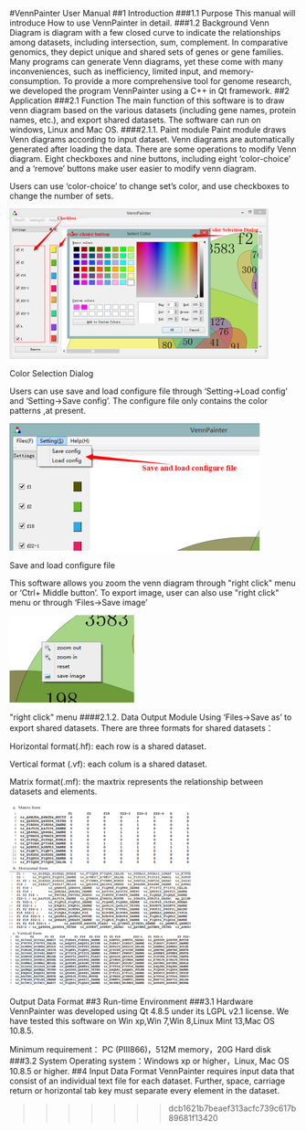#VennPainter User Manual
##1 Introduction
###1.1 Purpose
This manual will introduce How to use VennPainter in detail.
###1.2 Background
Venn Diagram is diagram with a few closed curve to indicate the relationships among datasets, including intersection, sum, complement. In comparative genomics, they depict unique and shared sets of genes or gene families. Many programs can generate Venn diagrams, yet these come with many inconveniences, such as inefficiency, limited input, and memory-consumption. To provide a more comprehensive tool for genome research, we developed the program VennPainter using a C++ in Qt framework.
##2 Application
###2.1 Function
The main function of this software is to draw venn diagram based on the various datasets (including gene names, protein names, etc.), and export shared datasets. The software can run on windows, Linux and Mac OS.
####2.1.1. Paint module
Paint module draws Venn diagrams according to input dataset. Venn diagrams are automatically generated after loading the data. There are some operations to modify Venn diagram. Eight checkboxes and nine buttons, including eight ‘color-choice’ and a ‘remove’ buttons make user easier to modify venn diagram.

Users can use ‘color-choice’ to change set’s color, and use checkboxes to change the number of sets.
 
![Color Selection Dialog](PNGfigures/ColorSelectionDialog.png) 

Color Selection Dialog

Users can use save and load configure file through ‘Setting->Load config’ and ‘Setting->Save config’. The configure file only contains the color patterns ,at present.
 
![Save and load configure file](PNGfigures/Saveandloadconfigurefile.png)

Save and load configure file

This software allows you zoom the venn diagram through "right click" menu or ‘Ctrl+ Middle button’. To export image, user can also use "right click" menu or through ‘Files->Save image’
 
!["right click" menu](PNGfigures/rightclickmenu.png)

"right click" menu
####2.1.2. Data Output Module
Using ‘Files->Save as’ to export shared datasets. There are three formats for shared datasets：

Horizontal format(.hf): each row is a shared dataset.

Vertical format (.vf): each colum is a shared dataset.

Matrix format(.mf): the maxtrix represents the relationship between datasets and elements. 
 
![Output Data Format](PNGfigures/OutputDataFormat.png)

Output Data Format
##3 Run-time Environment
###3.1 Hardware
VennPainter was developed using Qt 4.8.5 under its LGPL v2.1 license. We have tested this software on Win xp,Win 7,Win 8,Linux Mint 13,Mac OS 10.8.5.

Minimum requirement： PC (PIII866)，512M memory，20G Hard disk
###3.2 System
Operating system：Windows xp or higher，Linux, Mac OS 10.8.5 or higher.
##4 Input Data Format
VennPainter requires input data that consist of an individual text file for each dataset. Further, space, carriage return or horizontal tab key must separate every element in the dataset.


>>>>>>> dcb1621b7beaef313acfc739c617b89681f13420
